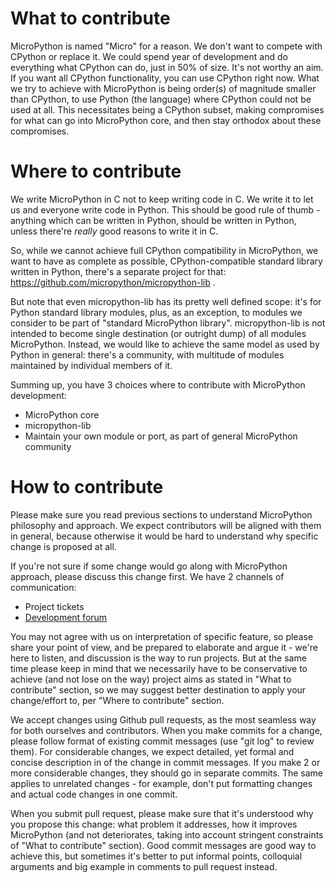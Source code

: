 # What to contribute

MicroPython is named "Micro" for a reason. We don't want to compete with CPython or replace it. We could spend year of development and do everything what CPython can do, just in 50% of size. It's not worthy an aim. If you want all CPython functionality, you can use CPython right now. What we try to achieve with MicroPython is being order(s) of magnitude smaller than CPython, to use Python (the language) where CPython could not be used at all. This necessitates being a CPython subset, making compromises for what can go into MicroPython core, and then stay orthodox about these compromises.

# Where to contribute

We write MicroPython in C not to keep writing code in C. We write it to let us and everyone write code in Python. This should be good rule of thumb - anything which can be written in Python, should be written in Python, unless there're *really* good reasons to write it in C. 

So, while we cannot achieve full CPython compatibility in MicroPython, we want to have as complete as possible, CPython-compatible standard library written in Python, there's a separate project for that: https://github.com/micropython/micropython-lib .

But note that even micropython-lib has its pretty well defined scope: it's for Python standard library modules, plus, as an exception, to modules we consider to be part of "standard MicroPython library". micropython-lib is not intended to become single destination (or outright dump) of all modules MicroPython. Instead, we would like to achieve the same model as used by Python in general: there's a community, with multitude of modules maintained by individual members of it.

Summing up, you have 3 choices where to contribute with MicroPython development:

* MicroPython core
* micropython-lib
* Maintain your own module or port, as part of general MicroPython community  

# How to contribute

Please make sure you read previous sections to understand MicroPython philosophy and approach. We expect contributors will be aligned with them in general, because otherwise it would be hard to understand why specific change is proposed at all.

If you're not sure if some change would go along with MicroPython approach, please discuss this change first. We have 2 channels of communication:

* Project tickets
* [Development forum](http://forum.micropython.org/viewforum.php?f=3)

You may not agree with us on interpretation of specific feature, so please share your point of view, and be prepared to elaborate and argue it - we're here to listen, and discussion is the way to run projects. But at the same time please keep in mind that we necessarily have to be conservative to achieve (and not lose on the way) project aims as stated in "What to contribute" section, so we may suggest better destination to apply your change/effort to, per "Where to contribute" section.

We accept changes using Github pull requests, as the most seamless way for both ourselves and contributors. When you make commits for a change, please follow format of existing commit messages (use "git log" to review them). For considerable changes, we expect detailed, yet formal and concise description in of the change in commit messages. If you make 2 or more considerable changes, they should go in separate commits. The same applies to unrelated changes - for example, don't put formatting changes and actual code changes in one commit. 

When you submit pull request, please make sure that it's understood why you propose this change: what problem it addresses, how it improves MicroPython (and not deteriorates, taking into account stringent constraints of "What to contribute" section). Good commit messages are good way to achieve this, but sometimes it's better to put informal points, colloquial arguments and big example in comments to pull request instead. 
